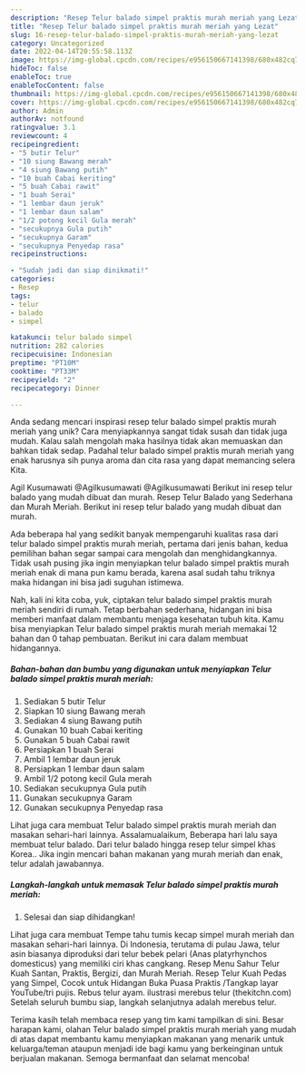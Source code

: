 ```yaml
---
description: "Resep Telur balado simpel praktis murah meriah yang Lezat"
title: "Resep Telur balado simpel praktis murah meriah yang Lezat"
slug: 16-resep-telur-balado-simpel-praktis-murah-meriah-yang-lezat
category: Uncategorized
date: 2022-04-14T20:55:58.113Z
image: https://img-global.cpcdn.com/recipes/e956150667141398/680x482cq70/telur-balado-simpel-praktis-murah-meriah-foto-resep-utama.jpg
hideToc: false
enableToc: true
enableTocContent: false
thumbnail: https://img-global.cpcdn.com/recipes/e956150667141398/680x482cq70/telur-balado-simpel-praktis-murah-meriah-foto-resep-utama.jpg
cover: https://img-global.cpcdn.com/recipes/e956150667141398/680x482cq70/telur-balado-simpel-praktis-murah-meriah-foto-resep-utama.jpg
author: Admin
authorAv: notfound
ratingvalue: 3.1
reviewcount: 4
recipeingredient:
- "5 butir Telur"
- "10 siung Bawang merah"
- "4 siung Bawang putih"
- "10 buah Cabai keriting"
- "5 buah Cabai rawit"
- "1 buah Serai"
- "1 lembar daun jeruk"
- "1 lembar daun salam"
- "1/2 potong kecil Gula merah"
- "secukupnya Gula putih"
- "secukupnya Garam"
- "secukupnya Penyedap rasa"
recipeinstructions:

- "Sudah jadi dan siap dinikmati!"
categories:
- Resep
tags:
- telur
- balado
- simpel

katakunci: telur balado simpel 
nutrition: 282 calories
recipecuisine: Indonesian
preptime: "PT10M"
cooktime: "PT33M"
recipeyield: "2"
recipecategory: Dinner

---
```





Anda sedang mencari inspirasi resep telur balado simpel praktis murah meriah yang unik? Cara menyiapkannya sangat tidak susah dan tidak juga mudah. Kalau salah mengolah maka hasilnya tidak akan memuaskan dan bahkan tidak sedap. Padahal telur balado simpel praktis murah meriah yang enak harusnya sih punya aroma dan cita rasa yang dapat memancing selera Kita.





Agil Kusumawati @Agilkusumawati @Agilkusumawati Berikut ini resep telur balado yang mudah dibuat dan murah. Resep Telur Balado yang Sederhana dan Murah Meriah. Berikut ini resep telur balado yang mudah dibuat dan murah.

Ada beberapa hal yang sedikit banyak mempengaruhi kualitas rasa dari telur balado simpel praktis murah meriah, pertama dari jenis bahan, kedua pemilihan bahan segar sampai cara mengolah dan menghidangkannya. Tidak usah pusing jika ingin menyiapkan telur balado simpel praktis murah meriah enak di mana pun kamu berada, karena asal sudah tahu triknya maka hidangan ini bisa jadi suguhan istimewa.






Nah, kali ini kita coba, yuk, ciptakan telur balado simpel praktis murah meriah sendiri di rumah. Tetap berbahan sederhana, hidangan ini bisa memberi manfaat dalam membantu menjaga kesehatan tubuh kita. Kamu bisa menyiapkan Telur balado simpel praktis murah meriah memakai 12 bahan dan 0 tahap pembuatan. Berikut ini cara dalam membuat hidangannya.

<!--inarticleads1-->

##### Bahan-bahan dan bumbu yang digunakan untuk menyiapkan Telur balado simpel praktis murah meriah:

1. Sediakan 5 butir Telur
1. Siapkan 10 siung Bawang merah
1. Sediakan 4 siung Bawang putih
1. Gunakan 10 buah Cabai keriting
1. Gunakan 5 buah Cabai rawit
1. Persiapkan 1 buah Serai
1. Ambil 1 lembar daun jeruk
1. Persiapkan 1 lembar daun salam
1. Ambil 1/2 potong kecil Gula merah
1. Sediakan secukupnya Gula putih
1. Gunakan secukupnya Garam
1. Gunakan secukupnya Penyedap rasa


Lihat juga cara membuat Telur balado simpel praktis murah meriah dan masakan sehari-hari lainnya. Assalamualaikum, Beberapa hari lalu saya membuat telur balado. Dari telur balado hingga resep telur simpel khas Korea.. Jika ingin mencari bahan makanan yang murah meriah dan enak, telur adalah jawabannya. 

<!--inarticleads2-->

##### Langkah-langkah untuk memasak Telur balado simpel praktis murah meriah:


1. Selesai dan siap dihidangkan!

Lihat juga cara membuat Tempe tahu tumis kecap simpel murah meriah dan masakan sehari-hari lainnya. Di Indonesia, terutama di pulau Jawa, telur asin biasanya diproduksi dari telur bebek pelari (Anas platyrhynchos domesticus) yang memiliki ciri khas cangkang. Resep Menu Sahur Telur Kuah Santan, Praktis, Bergizi, dan Murah Meriah. Resep Telur Kuah Pedas yang Simpel, Cocok untuk Hidangan Buka Puasa Praktis /Tangkap layar YouTube/tri pujis. Rebus telur ayam. ilustrasi merebus telur (thekitchn.com) Setelah seluruh bumbu siap, langkah selanjutnya adalah merebus telur. 

Terima kasih telah membaca resep yang tim kami tampilkan di sini. Besar harapan kami, olahan Telur balado simpel praktis murah meriah yang mudah di atas dapat membantu kamu menyiapkan makanan yang menarik untuk keluarga/teman ataupun menjadi ide bagi kamu yang berkeinginan untuk berjualan makanan. Semoga bermanfaat dan selamat mencoba!

